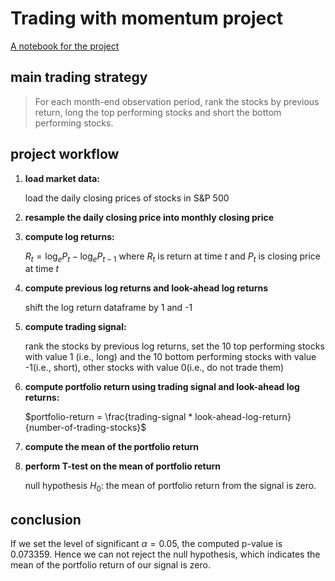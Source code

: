 # Trading with momentum project
[A notebook for the project](project_1_starter.ipynb)
## main trading strategy
> For each month-end observation period, rank the stocks by previous return, long the top performing stocks and short the bottom performing stocks.

## project workflow
1. **load market data:**

   load the daily closing prices of stocks in S&P 500
   
2. **resample the daily closing price into monthly closing price**
3. **compute log returns:**

   $R_t = \log_e P_t-\log_e P_{t-1}$ where $R_t$ is return at time $t$ and $P_t$ is closing price at time $t$
4. **compute previous log returns and look-ahead log returns**

   shift the log return dataframe by 1 and -1
5. **compute trading signal:**
   
   rank the stocks by previous log returns, set the 10 top performing stocks with value 1 (i.e., long) and the 10 bottom performing stocks with value -1(i.e., short), other stocks with value 0(i.e., do not trade them)
6. **compute portfolio return using trading signal and look-ahead log returns:**
   
   $portfolio-return = \frac{trading-signal * look-ahead-log-return}{number-of-trading-stocks}$

7. **compute the mean of the portfolio return**
8. **perform T-test on the mean of portfolio return**

   null hypothesis $H_0$: the mean of portfolio return from the signal is zero.

## conclusion
If we set the level of significant $\alpha = 0.05$, the computed p-value is 0.073359. Hence we can not reject the null hypothesis, which indicates the mean of the portfolio return of our signal is zero.
